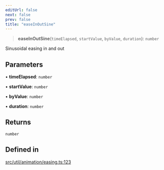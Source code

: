 ```yaml
---
editUrl: false
next: false
prev: false
title: "easeInOutSine"
---
```


> **easeInOutSine**(`timeElapsed`, `startValue`, `byValue`, `duration`): `number`

Sinusoidal easing in and out

## Parameters

• **timeElapsed**: `number`

• **startValue**: `number`

• **byValue**: `number`

• **duration**: `number`

## Returns

`number`

## Defined in

[src/util/animation/easing.ts:123](https://github.com/fabricjs/fabric.js/blob/v6.0.0-rc4/src/util/animation/easing.ts#L123)

